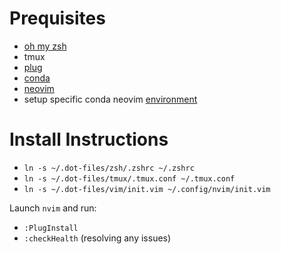 # Prequisites
* [oh my zsh](https://github.com/robbyrussell/oh-my-zsh)
* tmux
* [plug](https://github.com/junegunn/vim-plug)
* [conda](https://www.digitalocean.com/community/tutorials/how-to-install-anaconda-on-ubuntu-18-04-quickstart)
* [neovim](https://github.com/neovim/neovim)
* setup specific conda neovim [environment](https://gist.github.com/yeekeiji/8143b9174f87715f95aa14dd99679b5f)

# Install Instructions
* `ln -s ~/.dot-files/zsh/.zshrc ~/.zshrc`
* `ln -s ~/.dot-files/tmux/.tmux.conf ~/.tmux.conf`
* `ln -s ~/.dot-files/vim/init.vim ~/.config/nvim/init.vim`

Launch `nvim` and run:
* `:PlugInstall`
* `:checkHealth` (resolving any issues)
